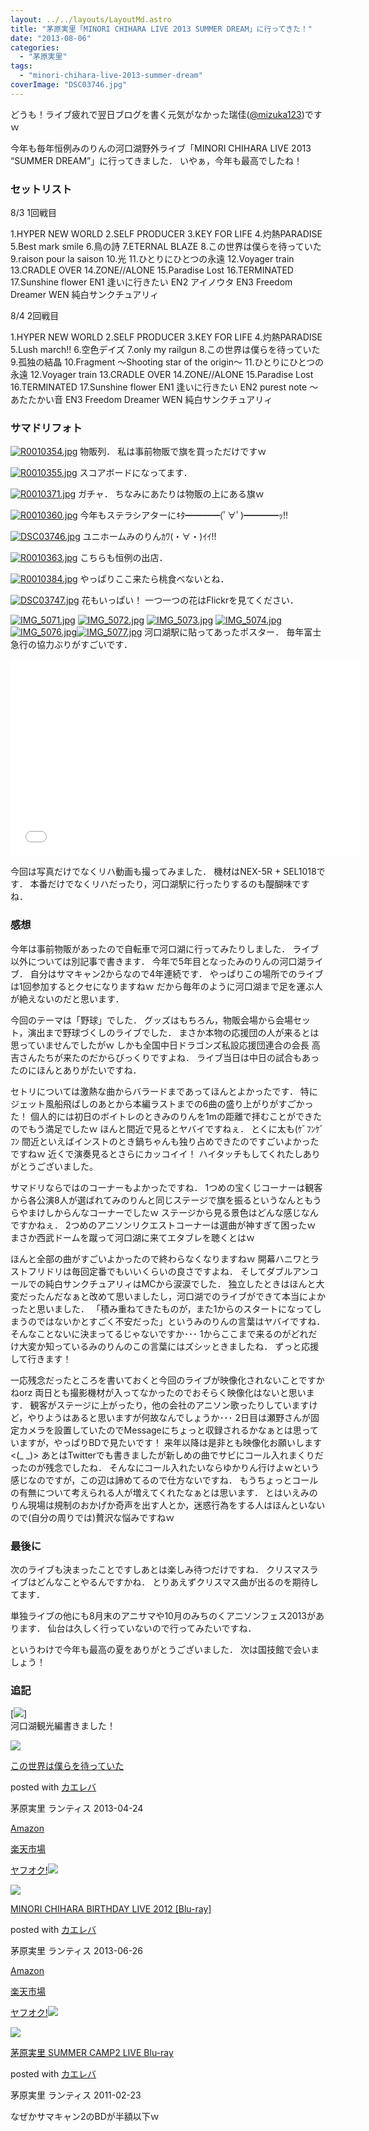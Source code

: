 ```yaml
---
layout: ../../layouts/LayoutMd.astro
title: "茅原実里「MINORI CHIHARA LIVE 2013 SUMMER DREAM」に行ってきた！"
date: "2013-08-06"
categories: 
  - "茅原実里"
tags: 
  - "minori-chihara-live-2013-summer-dream"
coverImage: "DSC03746.jpg"
---
```


どうも！ライブ疲れで翌日ブログを書く元気がなかった瑞佳([@mizuka123](https://twitter.com/mizuka123))ですｗ

今年も毎年恒例みのりんの河口湖野外ライブ「MINORI CHIHARA LIVE 2013 “SUMMER DREAM”」に行ってきました． いやぁ，今年も最高でしたね！

### セットリスト

8/3 1回戦目

1.HYPER NEW WORLD 2.SELF PRODUCER 3.KEY FOR LIFE 4.灼熱PARADISE 5.Best mark smile 6.鳥の詩 7.ETERNAL BLAZE 8.この世界は僕らを待っていた 9.raison pour la saison 10.光 11.ひとりにひとつの永遠 12.Voyager train 13.CRADLE OVER 14.ZONE//ALONE 15.Paradise Lost 16.TERMINATED 17.Sunshine flower EN1 逢いに行きたい EN2 アイノウタ EN3 Freedom Dreamer WEN 純白サンクチュアリィ

8/4 2回戦目

1.HYPER NEW WORLD 2.SELF PRODUCER 3.KEY FOR LIFE 4.灼熱PARADISE 5.Lush march!! 6.空色デイズ 7.only my railgun 8.この世界は僕らを待っていた 9.孤独の結晶 10.Fragment ～Shooting star of the origin～ 11.ひとりにひとつの永遠 12.Voyager train 13.CRADLE OVER 14.ZONE//ALONE 15.Paradise Lost 16.TERMINATED 17.Sunshine flower EN1 逢いに行きたい EN2 purest note ～あたたかい音 EN3 Freedom Dreamer WEN 純白サンクチュアリィ

### サマドリフォト

[![R0010354.jpg](/wp/images/9449507997_60959791c3_b.jpg)](http://www.flickr.com/photos/67522130@N08/9449507997/ "R0010354.jpg") 物販列． 私は事前物販で旗を買っただけですｗ

[![R0010355.jpg](/wp/images/9449509117_752c5ebdbd_b.jpg)](http://www.flickr.com/photos/67522130@N08/9449509117/ "R0010355.jpg") スコアボードになってます．

[![R0010371.jpg](/wp/images/9449518389_85e5507659_b.jpg)](http://www.flickr.com/photos/67522130@N08/9449518389/ "R0010371.jpg") ガチャ． ちなみにあたりは物販の上にある旗ｗ

[![R0010360.jpg](/wp/images/9449511589_9df4902383_b.jpg)](http://www.flickr.com/photos/67522130@N08/9449511589/ "R0010360.jpg") 今年もステラシアターにｷﾀ━━━━(ﾟ∀ﾟ)━━━━ｯ!!

[![DSC03746.jpg](/wp/images/9449543381_7702a3b269_b.jpg)](http://www.flickr.com/photos/67522130@N08/9449543381/ "DSC03746.jpg") ユニホームみのりんｶﾜ(・∀・)ｲｲ!!

[![R0010363.jpg](/wp/images/9449514213_512b8def48_b.jpg)](http://www.flickr.com/photos/67522130@N08/9449514213/ "R0010363.jpg") こちらも恒例の出店．

[![R0010384.jpg](/wp/images/9452318304_417ed30cee_b.jpg)](http://www.flickr.com/photos/67522130@N08/9452318304/ "R0010384.jpg") やっぱりここ来たら桃食べないとね．

[![DSC03747.jpg](/wp/images/9452329152_976da8e954_b.jpg)](http://www.flickr.com/photos/67522130@N08/9452329152/ "DSC03747.jpg") 花もいっぱい！ 一つ一つの花はFlickrを見てください．

[![IMG_5071.jpg](/wp/images/9452414994_38c493f6d9_b.jpg)](http://www.flickr.com/photos/67522130@N08/9452414994/ "IMG_5071.jpg") [![IMG_5072.jpg](/wp/images/9449632947_ed85648a12_b.jpg)](http://www.flickr.com/photos/67522130@N08/9449632947/ "IMG_5072.jpg") [![IMG_5073.jpg](/wp/images/9449634085_49ff613b77_b.jpg)](http://www.flickr.com/photos/67522130@N08/9449634085/ "IMG_5073.jpg") [![IMG_5074.jpg](/wp/images/9449635213_31545799bb_b.jpg)](http://www.flickr.com/photos/67522130@N08/9449635213/ "IMG_5074.jpg") [![IMG_5076.jpg](/wp/images/9452419906_21da5d8f91_b.jpg)](http://www.flickr.com/photos/67522130@N08/9452419906/ "IMG_5076.jpg")[![IMG_5077.jpg](/wp/images/9452421104_01910dbfcb_b.jpg)](http://www.flickr.com/photos/67522130@N08/9452421104/ "IMG_5077.jpg") 河口湖駅に貼ってあったポスター． 毎年富士急行の協力ぶりがすごいです．

<iframe src="//www.youtube.com/embed/X_n8m8dDHJg" width="560" height="315" frameborder="0" allowfullscreen="allowfullscreen"></iframe>

今回は写真だけでなくリハ動画も撮ってみました． 機材はNEX-5R + SEL1018です． 本番だけでなくリハだったり，河口湖駅に行ったりするのも醍醐味ですね．

### 感想

今年は事前物販があったので自転車で河口湖に行ってみたりしました． ライブ以外については別記事で書きます． 今年で5年目となったみのりんの河口湖ライブ． 自分はサマキャン2からなので4年連続です． やっぱりこの場所でのライブは1回参加するとクセになりますねｗ だから毎年のように河口湖まで足を運ぶ人が絶えないのだと思います．

今回のテーマは「野球」でした． グッズはもちろん，物販会場から会場セット，演出まで野球づくしのライブでした． まさか本物の応援団の人が来るとは思っていませんでしたがｗ しかも全国中日ドラゴンズ私設応援団連合の会長 高吉さんたちが来たのだからびっくりですよね． ライブ当日は中日の試合もあったのにほんとありがたいですね．

セトリについては激熱な曲からバラードまであってほんとよかったです． 特にジェット風船飛ばしのあとから本編ラストまでの6曲の盛り上がりがすごかった！ 個人的には初日のボイトレのときみのりんを1mの距離で拝むことができたのでもう満足でしたｗ ほんと間近で見るとヤバイですねぇ． とくに太も(ｹﾞﾌﾝｹﾞﾌﾝ 間近といえばインストのとき鍋ちゃんも独り占めできたのですごいよかったですねｗ 近くで演奏見るとさらにカッコイイ！ ハイタッチもしてくれたしありがとうございました。

サマドリならではのコーナーもよかったですね． 1つめの宝くじコーナーは観客から各公演8人が選ばれてみのりんと同じステージで旗を振るというなんともうらやまけしからんなコーナーでしたｗ ステージから見る景色はどんな感じなんですかねぇ． 2つめのアニソンリクエストコーナーは選曲が神すぎて困ったｗ まさか西武ドームを蹴って河口湖に来てエタブレを聴くとはｗ

ほんと全部の曲がすごいよかったので終わらなくなりますねｗ 開幕ハニワとラストフリドリは毎回定番でもいいくらいの良さですよね． そしてダブルアンコールでの純白サンクチュアリィはMCから涙涙でした． 独立したときはほんと大変だったんだなぁと改めて思いましたし，河口湖でのライブができて本当によかったと思いました． 「積み重ねてきたものが，また1からのスタートになってしまうのではないかとすごく不安だった」というみのりんの言葉はヤバイですね． そんなことないに決まってるじゃないですか･･･ 1からここまで来るのがどれだけ大変か知っているみのりんのこの言葉にはズシッときましたね． ずっと応援して行きます！

一応残念だったところを書いておくと今回のライブが映像化されないことですかねorz 両日とも撮影機材が入ってなかったのでおそらく映像化はないと思います． 観客がステージに上がったり，他の会社のアニソン歌ったりしていますけど，やりようはあると思いますが何故なんでしょうか･･･ 2日目は瀬野さんが固定カメラを設置していたのでMessageにちょっと収録されるかなぁとは思っていますが，やっぱりBDで見たいです！ 来年以降は是非とも映像化お願いします<(\_ \_)> あとはTwitterでも書きましたが新しめの曲でサビにコール入れまくりだったのが残念でしたね． そんなにコール入れたいならゆかりん行けよｗという感じなのですが，この辺は諦めてるので仕方ないですね． もうちょっとコールの有無について考えられる人が増えてくれたなぁとは思います． とはいえみのりん現場は規制のおかげか奇声を出す人とか，迷惑行為をする人はほんといないので(自分の周りでは)贅沢な悩みですねｗ

### 最後に

次のライブも決まったことですしあとは楽しみ待つだけですね． クリスマスライブはどんなことやるんですかね． とりあえずクリスマス曲が出るのを期待してます．

単独ライブの他にも8月末のアニサマや10月のみちのくアニソンフェス2013があります． 仙台は久しく行っていないので行ってみたいですね．

というわけで今年も最高の夏をありがとうございました． 次は国技館で会いましょう！

### 追記

[![](http://capture.heartrails.com/150x130/shadow?//mizuka123.net/3963/)]  
河口湖観光編書きました！

[![](/wp/images/41Wnkc%2BfBiL._SL160_.jpg)](https://www.amazon.co.jp/exec/obidos/ASIN/B00BEZSJZI/mizuka123-22/ref=nosim/)

[この世界は僕らを待っていた](https://www.amazon.co.jp/exec/obidos/ASIN/B00BEZSJZI/mizuka123-22/ref=nosim/)

posted with [カエレバ](http://kaereba.com)

茅原実里 ランティス 2013-04-24

[Amazon](http://www.amazon.co.jp/gp/search?keywords=%96l%82%E7&__mk_ja_JP=%83J%83%5E%83J%83i&tag=mizuka123-22 "アマゾン")

[楽天市場](http://hb.afl.rakuten.co.jp/hgc/032b53ee.4b34c5ee.0f4a541e.f440145e/?pc=http%3A%2F%2Fsearch.rakuten.co.jp%2Fsearch%2Fmall%2F%25E5%2583%2595%25E3%2582%2589%2F-%2Ff.1-p.1-s.1-sf.0-st.A-v.2%3Fx%3D0%26scid%3Daf_ich_link_urltxt%26m%3Dhttp%3A%2F%2Fm.rakuten.co.jp%2F "楽天市場")

[ヤフオク!![](//ad.jp.ap.valuecommerce.com/servlet/gifbanner?sid=3066752&pid=881990645)](//ck.jp.ap.valuecommerce.com/servlet/referral?sid=3066752&pid=881990645&vc_url=http%3A%2F%2Fauctions.search.yahoo.co.jp%2Fsearch%3Fvo%3D%26ve%3D%26auccat%3D0%26aucminprice%3D%26aucmaxprice%3D%26aucmin_bidorbuy_price%3D%26aucmax_bidorbuy_price%3D%26loc_cd%3D0%26abatch%3D0%26istatus%3D0%26filtered%3D1%26ei%3DUTF-8%26tab_ex%3Dcommerce%26va%3D%25E5%2583%2595%25E3%2582%2589 "ヤフオク!")

[![](/wp/images/41Vg8n1EPVL._SL160_.jpg)](https://www.amazon.co.jp/exec/obidos/ASIN/B00CDXLJTS/mizuka123-22/ref=nosim/)

[MINORI CHIHARA BIRTHDAY LIVE 2012 \[Blu-ray\]](https://www.amazon.co.jp/exec/obidos/ASIN/B00CDXLJTS/mizuka123-22/ref=nosim/)

posted with [カエレバ](http://kaereba.com)

茅原実里 ランティス 2013-06-26

[Amazon](http://www.amazon.co.jp/gp/search?keywords=MINORI%20CHIHARA%20BIRTHDAY%20LIVE%202012&__mk_ja_JP=%83J%83%5E%83J%83i&tag=mizuka123-22 "アマゾン")

[楽天市場](http://hb.afl.rakuten.co.jp/hgc/032b53ee.4b34c5ee.0f4a541e.f440145e/?pc=http%3A%2F%2Fsearch.rakuten.co.jp%2Fsearch%2Fmall%2FMINORI%2520CHIHARA%2520BIRTHDAY%2520LIVE%25202012%2F-%2Ff.1-p.1-s.1-sf.0-st.A-v.2%3Fx%3D0%26scid%3Daf_ich_link_urltxt%26m%3Dhttp%3A%2F%2Fm.rakuten.co.jp%2F "楽天市場")

[ヤフオク!![](//ad.jp.ap.valuecommerce.com/servlet/gifbanner?sid=3066752&pid=881990645)](//ck.jp.ap.valuecommerce.com/servlet/referral?sid=3066752&pid=881990645&vc_url=http%3A%2F%2Fauctions.search.yahoo.co.jp%2Fsearch%3Fvo%3D%26ve%3D%26auccat%3D0%26aucminprice%3D%26aucmaxprice%3D%26aucmin_bidorbuy_price%3D%26aucmax_bidorbuy_price%3D%26loc_cd%3D0%26abatch%3D0%26istatus%3D0%26filtered%3D1%26ei%3DUTF-8%26tab_ex%3Dcommerce%26va%3DMINORI%2520CHIHARA%2520BIRTHDAY%2520LIVE%25202012 "ヤフオク!")

[![](/wp/images/61YtvCPXsXL._SL160_.jpg)](https://www.amazon.co.jp/exec/obidos/ASIN/B004GBLGHA/mizuka123-22/ref=nosim/)

[茅原実里 SUMMER CAMP2 LIVE Blu-ray](https://www.amazon.co.jp/exec/obidos/ASIN/B004GBLGHA/mizuka123-22/ref=nosim/)

posted with [カエレバ](http://kaereba.com)

茅原実里 ランティス 2011-02-23

なぜかサマキャン2のBDが半額以下ｗ
